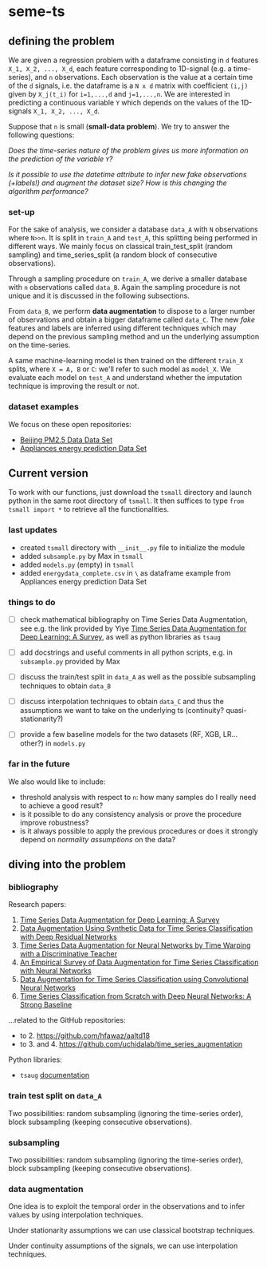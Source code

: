 # seme-ts

## defining the problem
We are given a regression problem with a dataframe consisting in `d` features `X_1, X_2, ..., X_d`,  each feature corresponding to 1D-signal  (e.g. a time-series), and `n` observations. Each observation is the value at a certain time of the `d` signals, i.e. the dataframe is a `N x d` matrix with coefficient `(i,j)` given by `X_j(t_i)` for `i=1,...,d` and `j=1,...,n`. We are interested in predicting a continuous variable `Y` which depends on the values of the 1D-signals `X_1, X_2, ..., X_d`.

Suppose that `n` is small (**small-data problem**). We try to answer the following questions:

*Does the time-series nature of the problem gives us more information on the prediction of the variable `Y`?*

*Is it possible to use the datetime attribute to infer new fake observations (+labels!) and augment the dataset size? How is this changing the algorithm performance?*

### set-up
For the sake of analysis, we consider a database `data_A` with `N` observations where `N>>n`. It is split in `train_A` and `test_A`, this splitting being performed in different ways. We mainly focus on classical train_test_split (random sampling) and time_series_split (a random block of consecutive observations).

Through a sampling procedure on `train_A`, we derive a smaller database with `n` observations called `data_B`. Again the sampling procedure is not unique and it is discussed in the following subsections.

From `data_B`, we perform **data augmentation** to dispose to a larger number of observations and obtain a bigger dataframe called `data_C`.
The new *fake* features and labels are inferred using different techniques which may depend on the previous sampling method and un the underlying assumption on the time-series.

A same machine-learning model is then trained on the different `train_X` splits, where `X = A, B` or `C`: we'll refer to such model as `model_X`. We evaluate each model on `test_A` and understand whether the imputation technique is improving the result or not.

### dataset examples
We focus on these open repositories:
 - [Beijing PM2.5 Data Data Set](https://archive.ics.uci.edu/ml/datasets/Beijing+PM2.5+Data)
 - [Appliances energy prediction Data Set](https://archive.ics.uci.edu/ml/datasets/Appliances+energy+prediction)

## Current version
To work with our functions, just download the `tsmall` directory and launch python in the same root directory of `tsmall`. It then suffices to type `from tsmall import *` to retrieve all the functionalities.

### last updates
 - created `tsmall` directory with `__init__.py` file to initialize the module
 - added `subsample.py` by Max in `tsmall`
 - added `models.py` (empty) in `tsmall`
 - added `energydata_complete.csv` in `\` as dataframe example from Appliances energy prediction Data Set

### things to do
 - [ ] check mathematical bibliography on Time Series Data Augmentation, see e.g. the link provided by Yiye [Time Series Data Augmentation for Deep Learning: A Survey](https://arxiv.org/pdf/2002.12478.pdf), as well as python libraries as `tsaug`
 - [ ] add docstrings and useful comments in all python scripts, e.g. in `subsample.py` provided by Max
 - [ ] discuss the train/test split in `data_A` as well as the possible subsampling techniques to obtain `data_B`
 - [ ] discuss interpolation techniques to obtain `data_C` and thus the assumptions we want to take on the underlying ts (continuity? quasi-stationarity?)
 - [ ] provide a few baseline models for the two datasets (RF, XGB, LR... other?) in `models.py`


### far in the future
 We also would like to include:
  - threshold analysis with respect to `n`: how many samples do I really need to achieve a good result?
  - is it possible to do any consistency analysis or prove the procedure improve robustness?
  - is it always possible to apply the previous procedures or does it strongly depend on *normality assumptions* on the data?

## diving into the problem

### bibliography
Research papers:
 1. [Time Series Data Augmentation for Deep Learning: A Survey](https://arxiv.org/abs/2002.12478)
 2. [Data Augmentation Using Synthetic Data for Time Series Classification with Deep Residual Networks](https://arxiv.org/abs/1808.02455)
 3. [Time Series Data Augmentation for Neural Networks by Time Warping with a Discriminative Teacher](https://arxiv.org/abs/2004.08780)
 4. [An Empirical Survey of Data Augmentation for Time Series Classification with Neural Networks](https://arxiv.org/abs/2007.15951)
 5. [Data Augmentation for Time Series Classification using Convolutional Neural Networks](https://halshs.archives-ouvertes.fr/halshs-01357973)
 6. [Time Series Classification from Scratch with Deep Neural Networks: A Strong Baseline](https://arxiv.org/abs/1611.06455)

...related to the GitHub repositories:
 - to 2. https://github.com/hfawaz/aaltd18
 - to 3. and 4. https://github.com/uchidalab/time_series_augmentation

 Python libraries:
 - `tsaug` [documentation](https://tsaug.readthedocs.io/en/stable/index.html)

### train test split on `data_A`
Two possibilities: random subsampling (ignoring the time-series order), block subsampling (keeping consecutive observations).

### subsampling
Two possibilities: random subsampling (ignoring the time-series order), block subsampling (keeping consecutive observations).

### data augmentation
One idea is to exploit the temporal order in the observations and to infer values by using interpolation techniques.

Under stationarity assumptions we can use classical bootstrap techniques.

Under continuity assumptions of the signals, we can use interpolation techniques.
